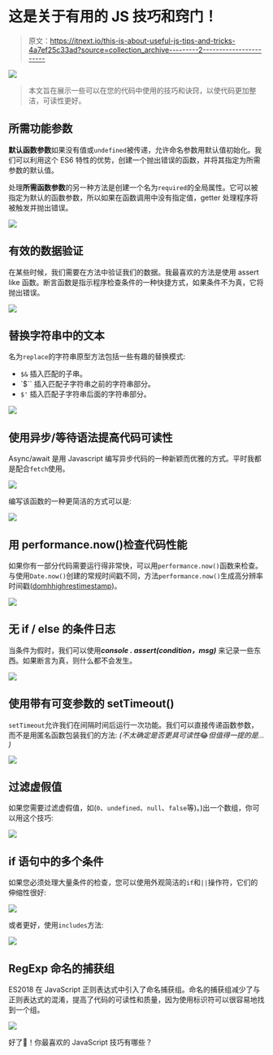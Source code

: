 # 这是关于有用的 JS 技巧和窍门！

> 原文：<https://itnext.io/this-is-about-useful-js-tips-and-tricks-4a7ef25c33ad?source=collection_archive---------2----------------------->

![](img/bbbab6fc99628470add15052bb51d73c.png)

> 本文旨在展示一些可以在您的代码中使用的技巧和诀窍，以使代码更加整洁，可读性更好。

## **所需功能参数**

**默认函数参数**如果没有值或`undefined`被传递，允许命名参数用默认值初始化。我们可以利用这个 ES6 特性的优势，创建一个抛出错误的函数，并将其指定为所需参数的默认值。

处理**所需函数参数**的另一种方法是创建一个名为`required`的全局属性。它可以被指定为默认的函数参数，所以如果在函数调用中没有指定值，getter 处理程序将被触发并抛出错误。

![](img/d00be7fc8c629927cc5526afd7ee1fbd.png)

## 有效的数据验证

在某些时候，我们需要在方法中验证我们的数据。我最喜欢的方法是使用 assert like 函数。断言函数是指示程序检查条件的一种快捷方式，如果条件不为真，它将抛出错误。

![](img/690553d7ae0ec5c752f4a7834e5be088.png)

## **替换字符串中的文本**

名为`replace`的字符串原型方法包括一些有趣的替换模式:

*   `$&` 插入匹配的子串。
*   `$`` 插入匹配子字符串之前的字符串部分。
*   `$'` 插入匹配子字符串后面的字符串部分。

![](img/cc63cd4b2d2f17119077afbe73f43327.png)

## **使用异步/等待语法提高代码可读性**

Async/await 是用 Javascript 编写异步代码的一种新颖而优雅的方式。平时我都是配合`fetch`使用。

![](img/68186be17325e8a99101f67a758fb4cc.png)

编写该函数的一种更简洁的方式可以是:

![](img/b669181f2773eebe824f881bb700b8a5.png)

## **用 performance.now()检查代码性能**

如果你有一部分代码需要运行得非常快，可以用`performance.now()`函数来检查。与使用`Date.now()`创建的常规时间戳不同，方法`performance.now()`生成高分辨率时间戳([domhhighrestimestamp](https://developer.mozilla.org/en-US/docs/Web/API/DOMHighResTimeStamp))。

![](img/2cc69648938e9a1a5aafe30552a07ce9.png)

## **无 if / else 的条件日志**

当条件为假时，我们可以使用***console . assert(condition，msg)*** 来记录一些东西。如果断言为真，则什么都不会发生。

![](img/285c23d1be8c161935ac20bc25bb5ab2.png)

## **使用带有可变参数的 setTimeout()**

`setTimeout`允许我们在间隔时间后运行一次功能。我们可以直接传递函数参数，而不是用匿名函数包装我们的方法:
*(不太确定是否更具可读性*😂*但值得一提的是… )*

![](img/57de6eea8485d6c9b316de0b2de47ccb.png)

## 过滤虚假值

如果您需要过滤虚假值，如(`0`、`undefined`、`null`、`false`等)。)出一个数组，你可以用这个技巧:

![](img/126025cc1430b83d46bde56408e4fb5a.png)

## if 语句中的多个条件

如果您必须处理大量条件的检查，您可以使用外观简洁的`if`和`||`操作符，它们的伸缩性很好:

![](img/28514e5d280e38e8cae5275979a32681.png)

或者更好，使用`includes`方法:

![](img/2a39f60cd9302e0ebdff3d6465f6fb55.png)

## RegExp 命名的捕获组

ES2018 在 JavaScript 正则表达式中引入了命名捕获组。命名的捕获组减少了与正则表达式的混淆，提高了代码的可读性和质量，因为使用标识符可以很容易地找到一个组。

![](img/0ed96bf8c4c302c611f8c7c25069ad5e.png)

好了🤪！你最喜欢的 JavaScript 技巧有哪些？